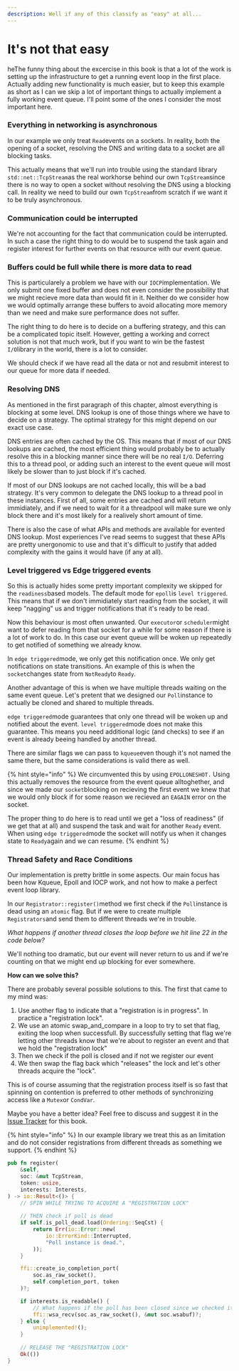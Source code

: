 ```yaml
---
description: Well if any of this classify as "easy" at all...
---
```


# It's not that easy

heThe funny thing about the excercise in this book is that a lot of the work is setting up the infrastructure to get a running event loop in the first place. Actually adding new functionality is much easier, but to keep this example as short as I can we skip a lot of important things to actually implement a fully working event queue. I'll point some of the ones I consider the most important here.

### Everything in networking is asynchronous

In our example we only treat `Read`events on a sockets. In reality, both the opening of a socket, resolving the DNS and writing data to a socket are all blocking tasks. 

This actually means that we'll run into trouble using the standard library `std::net::TcpStream`as the real workhorse behind our own `TcpStream`since there is no way to open a socket without resolving the DNS using a blocking call. In reality we need to build our own `TcpStream`from scratch if we want it to be truly asynchronous.

### Communication could be interrupted

We're not accounting for the fact that communication could be interrupted. In such a case the right thing to do would be to suspend the task again and register interest for further events on that resource with our event queue.

### Buffers could be full while there is more data to read

This is particularely a problem we have with our `IOCP`implementation. We only submit one fixed buffer and does not even consider the possibility that we might recieve more data than would fit in it. Neither do we consider how we would optimally arrange these buffers to avoid allocating more memory than we need and make sure performance does not suffer.

The right thing to do here is to decide on a buffering strategy, and this can be a complicated topic itself. However, getting a working and correct solution is not that much work, but if you want to win be the fastest `I/O`library in the world, there is a lot to consider. 

We should check if we have read all the data or not and resubmit interest to our queue for more data if needed.

### Resolving DNS

As mentioned in the first paragraph of this chapter, almost everything is blocking at some level. DNS lookup is one of those things where we have to decide on a strategy. The optimal strategy for this might depend on our exact use case.

DNS entries are often cached by the OS. This means that if most of our DNS lookups are cached, the most efficient thing would probably be to actually resolve this in a blocking manner since there will be no real `I/O`. Deferring this to a thread pool, or adding such an interest to the event queue will most likely be slower than to just block if it's cached.

If most of our DNS lookups are not cached locally, this will be a bad strategy. It's very common to delegate the DNS lookup to a thread pool in these instances. First of all, some entries are cached and will return immidiately, and if we need to wait for it a threadpool will make sure we only block there and it's most likely for a realively short amount of time.

There is also the case of what APIs and methods are available for evented DNS lookup. Most experiences I've read seems to suggest that these APIs are pretty unergonomic to use and that it's difficult to justify that added complexity with the gains it would have \(if any at all\).

### Level triggered vs Edge triggered events

So this is actually hides some pretty important complexity we skipped for the `readiness`based models. The default mode for `epoll`is `level triggered`. This means that if we don't immidiately start reading from the socket, it will keep "nagging" us and trigger notifications that it's ready to be read.

Now this behaviour is most often unwanted. Our `executor`or `scheduler`might want to defer reading from that socket for a while for some reason if there is a lot of work to do. In this case our event queue will be woken up repeatedly to get notified of something we already know.

In `edge triggered`mode, we only get this notification once. We only get notifications on state transitions. An example of this is when the `socket`changes state from `NotReady`to `Ready`.

Another advantage of this is when we have multiple threads waiting on the same event queue. Let's pretent that we designed our `Poll`instance to actually be cloned and shared to multiple threads.

`edge triggered`mode guarantees that only one thread will be woken up and notified about the event. `level triggered`mode does not make this guarantee. This means you need additional logic \(and checks\) to see if an event is already beeing handled by another thread.

There are similar flags we can pass to `kqueue`even though it's not named the same there, but the same considerations is valid there as well.

{% hint style="info" %}
We circumvented this by using `EPOLLONESHOT.` Using this actually removes the resource from the event queue alltoghether, and since we made our `socket`blocking on recieving the first event we knew that we would only block if for some reason we recieved an `EAGAIN` error on the socket.

The proper thing to do here is to read until we get a "loss of readiness" \(if we get that at all\) and suspend the task and wait for another `Ready` event. When using `edge triggered`mode the socket will notify us when it changes state to `Ready`again and we can resume.
{% endhint %}

### Thread Safety and Race Conditions

Our implementation is pretty brittle in some aspects. Our main focus has been how Kqueue, Epoll and IOCP work, and not how to make a perfect event loop library.

In our `Registrator::register()`method we first check if the `Poll`instance is dead using an `atomic` flag. But if we were to create multiple `Registrators`and send them to different threads we're in trouble.

_What happens if another thread closes the loop before we hit line 22 in the code below?_

We'll nothing too dramatic, but our event will never return to us and if we're counting on that we might end up blocking for ever somewhere. 

**How can we solve this?**

There are probably several possible solutions to this. The first that came to my mind was:

1. Use another flag to indicate that a "registration is in progress". In practice a "registration lock".
2. We use an atomic swap\_and\_compare in a loop to try to set that flag, exiting the loop when successfull. By successfully setting that flag we're letting other threads know that we're about to register an event and that we hold the "registration lock"
3. Then we check if the poll is closed and if not we register our event
4. We then swap the flag back which "releases" the lock and let's other threads acquire the "lock".

This is of course assuming that the registration process itself is so fast that spinning on contention is preferred to other methods of synchronizing access like a `Mutex`or `CondVar`.

Maybe you have a better idea? Feel free to discuss and suggest it in the [Issue Tracker](https://github.com/cfsamson/book-exploring-epoll-kqueue-iocp/issues) for this book.

{% hint style="info" %}
In our example library we treat this as an limitation and do not consider registrations from different threads as something we support.
{% endhint %}

```rust
pub fn register(
    &self,
    soc: &mut TcpStream,
    token: usize,
    interests: Interests,
) -> io::Result<()> {
    // SPIN WHILE TRYING TO ACQUIRE A "REGISTRATION LOCK"
    
    // THEN check if poll is dead
    if self.is_poll_dead.load(Ordering::SeqCst) {
        return Err(io::Error::new(
            io::ErrorKind::Interrupted,
            "Poll instance is dead.",
        ));    
    }

    ffi::create_io_completion_port(
        soc.as_raw_socket(), 
        self.completion_port, token
    )?;

    if interests.is_readable() {
        // What happens if the poll has been closed since we checked it?
        ffi::wsa_recv(soc.as_raw_socket(), &mut soc.wsabuf)?;
    } else {
        unimplemented!();
    }
    
    // RELEASE THE "REGISTRATION LOCK"
    Ok(())
}
```




